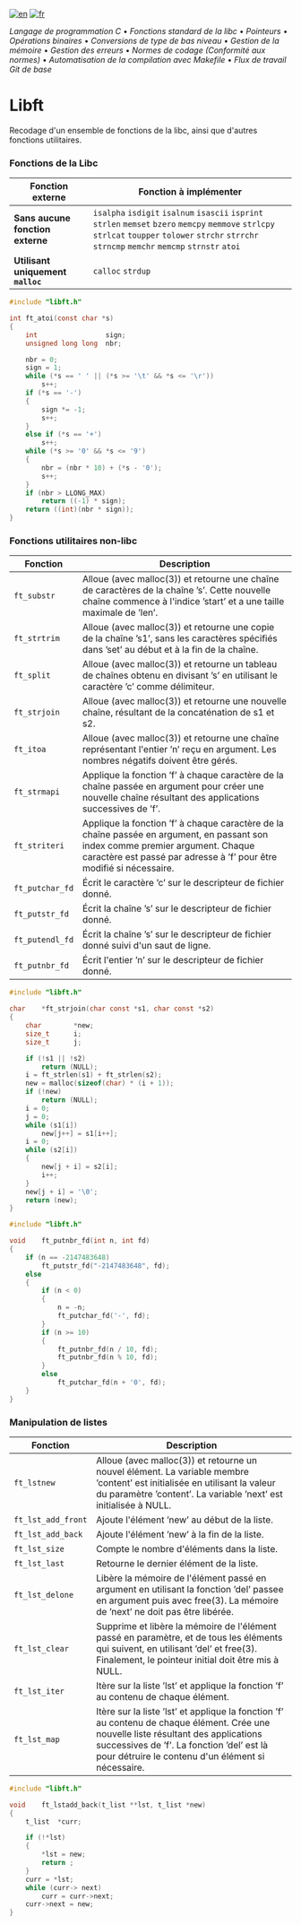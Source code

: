 [![en](https://img.shields.io/badge/lang-en-pink.svg)](https://github.com/nfauconn/libft/blob/master/README.md)
[![fr](https://img.shields.io/badge/lang-fr-purple.svg)](https://github.com/nfauconn/libft/blob/master/README.fr.md)

*Langage de programmation C* • *Fonctions standard de la libc* • *Pointeurs* • *Opérations binaires* • *Conversions de type de bas niveau* • *Gestion de la mémoire* • *Gestion des erreurs* • *Normes de codage (Conformité aux normes)* • *Automatisation de la compilation avec Makefile* • *Flux de travail Git de base*

# Libft

Recodage d'un ensemble de fonctions de la libc, ainsi que d'autres fonctions utilitaires.

### Fonctions de la Libc

| Fonction externe | Fonction à implémenter |
|-|-|
**Sans aucune fonction externe** | `isalpha` `isdigit` `isalnum` `isascii` `isprint` `strlen` `memset` `bzero` `memcpy` `memmove` `strlcpy` `strlcat` `toupper` `tolower` `strchr` `strrchr` `strncmp` `memchr` `memcmp` `strnstr` `atoi`
**Utilisant uniquement `malloc`** | `calloc` `strdup`
```c
#include "libft.h"

int	ft_atoi(const char *s)
{
	int					sign;
	unsigned long long	nbr;

	nbr = 0;
	sign = 1;
	while (*s == ' ' || (*s >= '\t' && *s <= '\r'))
		s++;
	if (*s == '-')
	{
		sign *= -1;
		s++;
	}
	else if (*s == '+')
		s++;
	while (*s >= '0' && *s <= '9')
	{
		nbr = (nbr * 10) + (*s - '0');
		s++;
	}
	if (nbr > LLONG_MAX)
		return ((-1) * sign);
	return ((int)(nbr * sign));
}
```
### Fonctions utilitaires non-libc
| Fonction | Description |
|----------|-------------|
| `ft_substr` | Alloue (avec malloc(3)) et retourne une chaîne de caractères de la chaîne ’s’. Cette nouvelle chaîne commence à l'indice ’start’ et a une taille maximale de ’len’. |
| `ft_strtrim` | Alloue (avec malloc(3)) et retourne une copie de la chaîne ’s1’, sans les caractères spécifiés dans ’set’ au début et à la fin de la chaîne. |
| `ft_split` | Alloue (avec malloc(3)) et retourne un tableau de chaînes obtenu en divisant ’s’ en utilisant le caractère ’c’ comme délimiteur. |
| `ft_strjoin` | Alloue (avec malloc(3)) et retourne une nouvelle chaîne, résultant de la concaténation de s1 et s2. |
| `ft_itoa` | Alloue (avec malloc(3)) et retourne une chaîne représentant l'entier ’n’ reçu en argument. Les nombres négatifs doivent être gérés. |
| `ft_strmapi` | Applique la fonction ’f’ à chaque caractère de la chaîne passée en argument pour créer une nouvelle chaîne résultant des applications successives de ’f’. |
| `ft_striteri` | Applique la fonction ’f’ à chaque caractère de la chaîne passée en argument, en passant son index comme premier argument. Chaque caractère est passé par adresse à ’f’ pour être modifié si nécessaire. |
| `ft_putchar_fd` | Écrit le caractère ’c’ sur le descripteur de fichier donné. |
| `ft_putstr_fd` | Écrit la chaîne ’s’ sur le descripteur de fichier donné. |
| `ft_putendl_fd` | Écrit la chaîne ’s’ sur le descripteur de fichier donné suivi d'un saut de ligne. |
| `ft_putnbr_fd` | Écrit l'entier ’n’ sur le descripteur de fichier donné. |
```c
#include "libft.h"

char	*ft_strjoin(char const *s1, char const *s2)
{
	char		*new;
	size_t		i;
	size_t		j;

	if (!s1 || !s2)
		return (NULL);
	i = ft_strlen(s1) + ft_strlen(s2);
	new = malloc(sizeof(char) * (i + 1));
	if (!new)
		return (NULL);
	i = 0;
	j = 0;
	while (s1[i])
		new[j++] = s1[i++];
	i = 0;
	while (s2[i])
	{
		new[j + i] = s2[i];
		i++;
	}
	new[j + i] = '\0';
	return (new);
}
```

```c
#include "libft.h"

void	ft_putnbr_fd(int n, int fd)
{
	if (n == -2147483648)
		ft_putstr_fd("-2147483648", fd);
	else
	{
		if (n < 0)
		{
			n = -n;
			ft_putchar_fd('-', fd);
		}
		if (n >= 10)
		{
			ft_putnbr_fd(n / 10, fd);
			ft_putnbr_fd(n % 10, fd);
		}
		else
			ft_putchar_fd(n + '0', fd);
	}
}
```

### Manipulation de listes
| Fonction | Description |
|----------|-------------|
| `ft_lstnew` | Alloue (avec malloc(3)) et retourne un nouvel élément. La variable membre ’content’ est initialisée en utilisant la valeur du paramètre ’content’. La variable ’next’ est initialisée à NULL. |
| `ft_lst_add_front` | Ajoute l'élément ’new’ au début de la liste. |
| `ft_lst_add_back` | Ajoute l'élément ’new’ à la fin de la liste. |
| `ft_lst_size` | Compte le nombre d'éléments dans la liste. |
| `ft_lst_last` | Retourne le dernier élément de la liste. |
| `ft_lst_delone` | Libère la mémoire de l'élément passé en argument en utilisant la fonction ’del’ passee en argument puis avec free(3). La mémoire de ’next’ ne doit pas être libérée. |
| `ft_lst_clear` | Supprime et libère la mémoire de l'élément passé en paramètre, et de tous les éléments qui suivent, en utilisant ’del’ et free(3). Finalement, le pointeur initial doit être mis à NULL. |
| `ft_lst_iter` | Itère sur la liste ’lst’ et applique la fonction ’f’ au contenu de chaque élément. |
| `ft_lst_map` | Itère sur la liste ’lst’ et applique la fonction ’f’ au contenu de chaque élément. Crée une nouvelle liste résultant des applications successives de ’f’. La fonction ’del’ est là pour détruire le contenu d'un élément si nécessaire. |

```c
#include "libft.h"

void	ft_lstadd_back(t_list **lst, t_list *new)
{
	t_list	*curr;

	if (!*lst)
	{
		*lst = new;
		return ;
	}
	curr = *lst;
	while (curr-> next)
		curr = curr->next;
	curr->next = new;
}
```

